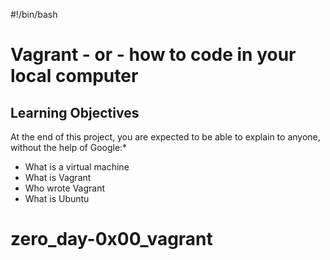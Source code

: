#!/bin/bash
# Vagrant - or - how to code in your local computer
## Learning Objectives
At the end of this project, you are expected to be able to explain to anyone, without the help of Google:*
* What is a virtual machine
* What is Vagrant
* Who wrote Vagrant
* What is Ubuntu
# zero_day-0x00_vagrant
